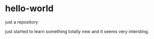 # hello-world
just a repository

just started to learn something totally new and it seems very intersting.
